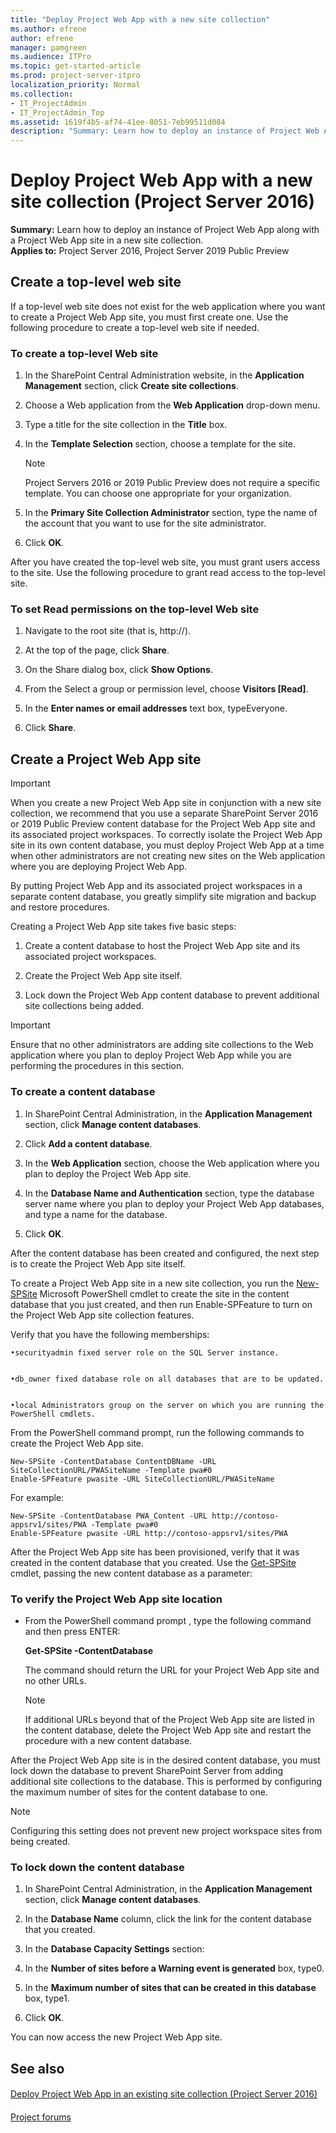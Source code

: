 ```yaml
---
title: "Deploy Project Web App with a new site collection"
ms.author: efrene
author: efrene
manager: pamgreen
ms.audience: ITPro
ms.topic: get-started-article
ms.prod: project-server-itpro
localization_priority: Normal
ms.collection:
- IT_ProjectAdmin
- IT_ProjectAdmin_Top
ms.assetid: 1619f4b5-af74-41ee-8051-7eb99511d084
description: "Summary: Learn how to deploy an instance of Project Web App along with a Project Web App site in a new site collection."
---
```


# Deploy Project Web App with a new site collection (Project Server 2016)
 
 **Summary:** Learn how to deploy an instance of Project Web App along with a Project Web App site in a new site collection.<br/>
**Applies to:** Project Server 2016, Project Server 2019 Public Preview
  
## Create a top-level web site

If a top-level web site does not exist for the web application where you want to create a Project Web App site, you must first create one. Use the following procedure to create a top-level web site if needed.
  
### To create a top-level Web site

1. In the SharePoint Central Administration website, in the **Application Management** section, click **Create site collections**.
    
2. Choose a Web application from the **Web Application** drop-down menu.
    
3. Type a title for the site collection in the **Title** box.
    
4. In the **Template Selection** section, choose a template for the site.
    
    > [!NOTE]
    > Project Servers 2016 or 2019 Public Preview does not require a specific template. You can choose one appropriate for your organization. 
  
5. In the **Primary Site Collection Administrator** section, type the name of the account that you want to use for the site administrator.
    
6. Click **OK**.
    
After you have created the top-level web site, you must grant users access to the site. Use the following procedure to grant read access to the top-level site.
  
### To set Read permissions on the top-level Web site

1. Navigate to the root site (that is, http://<servername>).
    
2. At the top of the page, click **Share**.
    
3. On the Share dialog box, click **Show Options**.
    
4. From the Select a group or permission level, choose **<site> Visitors [Read]**.
    
5. In the **Enter names or email addresses** text box, typeEveryone.
    
6. Click **Share**.
    
## Create a Project Web App site

> [!IMPORTANT]
> When you create a new Project Web App site in conjunction with a new site collection, we recommend that you use a separate SharePoint Server 2016 or 2019 Public Preview content database for the Project Web App site and its associated project workspaces. To correctly isolate the Project Web App site in its own content database, you must deploy Project Web App at a time when other administrators are not creating new sites on the Web application where you are deploying Project Web App. 
  
By putting Project Web App and its associated project workspaces in a separate content database, you greatly simplify site migration and backup and restore procedures.
  
Creating a Project Web App site takes five basic steps:
  
1. Create a content database to host the Project Web App site and its associated project workspaces.
    
2. Create the Project Web App site itself.
    
3. Lock down the Project Web App content database to prevent additional site collections being added.
    
> [!IMPORTANT]
> Ensure that no other administrators are adding site collections to the Web application where you plan to deploy Project Web App while you are performing the procedures in this section. 
  
### To create a content database

1. In SharePoint Central Administration, in the **Application Management** section, click **Manage content databases**.
    
2. Click **Add a content database**.
    
3. In the **Web Application** section, choose the Web application where you plan to deploy the Project Web App site.
    
4. In the **Database Name and Authentication** section, type the database server name where you plan to deploy your Project Web App databases, and type a name for the database.
    
5. Click **OK**.
    
After the content database has been created and configured, the next step is to create the Project Web App site itself.
  
To create a Project Web App site in a new site collection, you run the [New-SPSite](https://docs.microsoft.com/en-us/powershell/module/sharepoint-server/new-spsite?view=sharepoint-ps) Microsoft PowerShell cmdlet to create the site in the content database that you just created, and then run Enable-SPFeature to turn on the Project Web App site collection features. 

Verify that you have the following memberships:

    •securityadmin fixed server role on the SQL Server instance. 


    •db_owner fixed database role on all databases that are to be updated. 


    •local Administrators group on the server on which you are running the PowerShell cmdlets.

From the PowerShell command prompt, run the following commands to create the Project Web App site.
  
```
New-SPSite -ContentDatabase ContentDBName -URL SiteCollectionURL/PWASiteName -Template pwa#0
Enable-SPFeature pwasite -URL SiteCollectionURL/PWASiteName
```

For example:
  
```
New-SPSite -ContentDatabase PWA_Content -URL http://contoso-appsrv1/sites/PWA -Template pwa#0
Enable-SPFeature pwasite -URL http://contoso-appsrv1/sites/PWA

```

After the Project Web App site has been provisioned, verify that it was created in the content database that you created. Use the [Get-SPSite](https://docs.microsoft.com/en-us/powershell/module/sharepoint-server/get-spsite?view=sharepoint-ps) cmdlet, passing the new content database as a parameter:
  
### To verify the Project Web App site location

- From the PowerShell command prompt , type the following command and then press ENTER:
    
    **Get-SPSite -ContentDatabase** _<ContentDatabaseName>_
    
    The command should return the URL for your Project Web App site and no other URLs.
    
    > [!NOTE]
    > If additional URLs beyond that of the Project Web App site are listed in the content database, delete the Project Web App site and restart the procedure with a new content database. 
  
After the Project Web App site is in the desired content database, you must lock down the database to prevent SharePoint Server from adding additional site collections to the database. This is performed by configuring the maximum number of sites for the content database to one. 
  
> [!NOTE]
> Configuring this setting does not prevent new project workspace sites from being created. 
  
### To lock down the content database

1. In SharePoint Central Administration, in the **Application Management** section, click **Manage content databases**.
    
2. In the **Database Name** column, click the link for the content database that you created.
    
3. In the **Database Capacity Settings** section:
    
1. In the **Number of sites before a Warning event is generated** box, type0.
    
2. In the **Maximum number of sites that can be created in this database** box, type1.
    
4. Click **OK**.
    
You can now access the new Project Web App site.
  
## See also

#### 

[Deploy Project Web App in an existing site collection (Project Server 2016)](deploy-project-web-app-in-an-existing-site-collection-project-server-2016.md)
#### 

[Project forums](https://social.technet.microsoft.com/Forums/en-US/category/project)


